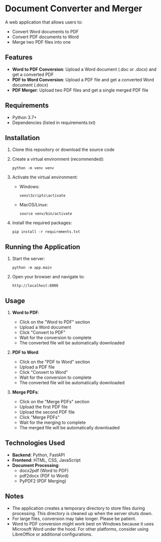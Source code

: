 # Document Converter and Merger

A web application that allows users to:
- Convert Word documents to PDF
- Convert PDF documents to Word
- Merge two PDF files into one

## Features

- **Word to PDF Conversion**: Upload a Word document (.doc or .docx) and get a converted PDF
- **PDF to Word Conversion**: Upload a PDF file and get a converted Word document (.docx)
- **PDF Merger**: Upload two PDF files and get a single merged PDF file

## Requirements

- Python 3.7+
- Dependencies (listed in requirements.txt)

## Installation

1. Clone this repository or download the source code

2. Create a virtual environment (recommended):
   ```
   python -m venv venv
   ```

3. Activate the virtual environment:
   - Windows:
     ```
     venv\Scripts\activate
     ```
   - MacOS/Linux:
     ```
     source venv/bin/activate
     ```

4. Install the required packages:
   ```
   pip install -r requirements.txt
   ```

## Running the Application

1. Start the server:
   ```
   python -m app.main
   ```

2. Open your browser and navigate to:
   ```
   http://localhost:8000
   ```

## Usage

1. **Word to PDF**:
   - Click on the "Word to PDF" section
   - Upload a Word document
   - Click "Convert to PDF"
   - Wait for the conversion to complete
   - The converted file will be automatically downloaded

2. **PDF to Word**:
   - Click on the "PDF to Word" section
   - Upload a PDF file
   - Click "Convert to Word"
   - Wait for the conversion to complete
   - The converted file will be automatically downloaded

3. **Merge PDFs**:
   - Click on the "Merge PDFs" section
   - Upload the first PDF file
   - Upload the second PDF file
   - Click "Merge PDFs"
   - Wait for the merging to complete
   - The merged file will be automatically downloaded

## Technologies Used

- **Backend**: Python, FastAPI
- **Frontend**: HTML, CSS, JavaScript
- **Document Processing**:
  - docx2pdf (Word to PDF)
  - pdf2docx (PDF to Word)
  - PyPDF2 (PDF Merging)

## Notes

- The application creates a temporary directory to store files during processing. This directory is cleaned up when the server shuts down.
- For large files, conversion may take longer. Please be patient.
- Word to PDF conversion might work best on Windows because it uses Microsoft Word under the hood. For other platforms, consider using LibreOffice or additional configurations. 